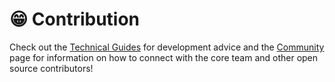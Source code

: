 # 😁 Contribution

Check out the [Technical Guides](technical-guides/) for development advice and the [Community](community.md) page for information on how to connect with the core team and other open source contributors!

